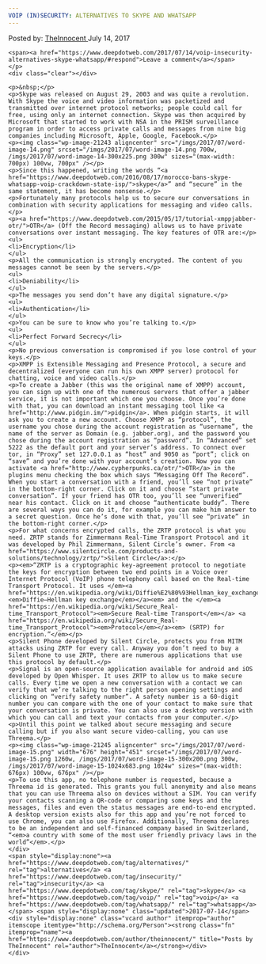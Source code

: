 ```yaml
---
VOIP (IN)SECURITY: ALTERNATIVES TO SKYPE AND WHATSAPP
---
```

<article class="post-listing post-21233 post type-post status-publish format-standard has-post-thumbnail hentry  tag-alternatives tag-insecurity tag-skype tag-voip tag-whatsapp">
    <div class="post-inner">
        <span>Posted by: <a href="https://www.deepdotweb.com/author/theinnocent/" title="">TheInnocent </a></span>
    <span>July 14, 2017</span>
    
    <span><a href="https://www.deepdotweb.com/2017/07/14/voip-insecurity-alternatives-skype-whatsapp/#respond">Leave a comment</a></span>
    </p>
    <div class="clear"></div>
    
    <p>&nbsp;</p>
    <p>Skype was released on August 29, 2003 and was quite a revolution. With Skype the voice and video information was packetized and transmitted over internet protocol networks; people could call for free, using only an internet connection. Skype was then acquired by Microsoft that started to work with NSA in the PRISM surveillance program in order to access private calls and messages from nine big companies including Microsoft, Apple, Google, Facebook.</p>
    <p><img class="wp-image-21243 aligncenter" src="/imgs/2017/07/word-image-14.png" srcset="/imgs/2017/07/word-image-14.png 700w, /imgs/2017/07/word-image-14-300x225.png 300w" sizes="(max-width: 700px) 100vw, 700px" /></p>
    <p>Since this happened, writing the words “<a href="https://www.deepdotweb.com/2016/08/17/morocco-bans-skype-whatsapp-voip-crackdown-state-isp/">skype</a>” and “secure” in the same statement, it has become nonsense.</p>
    <p>Fortunately many protocols help us to secure our conversations in combination with security applications for messaging and video calls.</p>
    <p><a href="https://www.deepdotweb.com/2015/05/17/tutorial-xmppjabber-otr/">OTR</a> (Off the Record messaging) allows us to have private conversations over instant messaging. The key features of OTR are:</p>
    <ul>
    <li>Encryption</li>
    </ul>
    <p>All the communication is strongly encrypted. The content of you messages cannot be seen by the servers.</p>
    <ul>
    <li>Deniability</li>
    </ul>
    <p>The messages you send don’t have any digital signature.</p>
    <ul>
    <li>Authentication</li>
    </ul>
    <p>You can be sure to know who you’re talking to.</p>
    <ul>
    <li>Perfect Forward Secrecy</li>
    </ul>
    <p>No previous conversation is compromised if you lose control of your keys.</p>
    <p>XMPP is Extensible Messaging and Presence Protocol, a secure and decentralized (everyone can run his own XMPP server) protocol for chatting, voice and video calls.</p>
    <p>To create a Jabber (this was the original name of XMPP) account, you can sign up with one of the numerous servers that offer a jabber service, it is not important which one you choose. Once you’re done with that, you can download an instant messaging tool like <a href="http://www.pidgin.im/">pidgin</a>. When pidgin starts, it will ask you to create a new account. Choose XMPP as “protocol”, the username you chose during the account registration as “username”, the name of the server as Domain (e.g. jabber.org), and the password you chose during the account registration as “password”. In “Advanced” set 5222 as the default port and your server’s address. To connect over tor, in “Proxy” set 127.0.0.1 as “host” and 9050 as “port”; click on “save” and you’re done with your account’s creation. Now you can activate <a href="http://www.cypherpunks.ca/otr/">OTR</a> in the plugins menu checking the box which says “Messaging Off The Record”. When you start a conversation with a friend, you’ll see “not private” in the bottom-right corner. Click on it and choose “start private conversation”. If your friend has OTR too, you’ll see “unverified” near his contact. Click on it and choose “authenticate buddy”. There are several ways you can do it, for example you can make him answer to a secret question. Once he’s done with that, you’ll see “private” in the bottom-right corner.</p>
    <p>For what concerns encrypted calls, the ZRTP protocol is what you need. ZRTP stands for Zimmermann Real-Time Transport Protocol and it was developed by Phil Zimmermann, Silent Circle’s owner. From <a href="https://www.silentcircle.com/products-and-solutions/technology/zrtp/">Silent Circle</a>:</p>
    <p><em>“ZRTP is a cryptographic key-agreement protocol to negotiate the keys for encryption between two end points in a Voice over Internet Protocol (VoIP) phone telephony call based on the Real-time Transport Protocol. It uses </em><a href="https://en.wikipedia.org/wiki/Diffie%E2%80%93Hellman_key_exchange"><em>Diffie–Hellman key exchange</em></a><em> and the </em><a href="https://en.wikipedia.org/wiki/Secure_Real-time_Transport_Protocol"><em>Secure Real-time Transport</em></a> <a href="https://en.wikipedia.org/wiki/Secure_Real-time_Transport_Protocol"><em>Protocol</em></a><em> (SRTP) for encryption.”</em></p>
    <p>Silent Phone developed by Silent Circle, protects you from MITM attacks using ZRTP for every call. Anyway you don’t need to buy a Silent Phone to use ZRTP, there are numerous applications that use this protocol by default.</p>
    <p>Signal is an open-source application available for android and iOS developed by Open Whisper. It uses ZRTP to allow us to make secure calls. Every time we open a new conversation with a contact we can verify that we’re talking to the right person opening settings and clicking on “verify safety number”. A safety number is a 60-digit number you can compare with the one of your contact to make sure that your conversation is private. You can also use a desktop version with which you can call and text your contacts from your computer.</p>
    <p>Until this point we talked about secure messaging and secure calling but if you also want secure video-calling, you can use Threema.</p>
    <p><img class="wp-image-21245 aligncenter" src="/imgs/2017/07/word-image-15.png" width="676" height="451" srcset="/imgs/2017/07/word-image-15.png 1260w, /imgs/2017/07/word-image-15-300x200.png 300w, /imgs/2017/07/word-image-15-1024x683.png 1024w" sizes="(max-width: 676px) 100vw, 676px" /></p>
    <p>To use this app, no telephone number is requested, because a Threema id is generated. This grants you full anonymity and also means that you can use Threema also on devices without a SIM. You can verify your contacts scanning a QR-code or comparing some keys and the messages, files and even the status messages are end-to-end encrypted. A desktop version exists also for this app and you’re not forced to use Chrome, you can also use Firefox. Additionally, Threema declares to be an independent and self-financed company based in Switzerland, “<em>a country with some of the most user friendly privacy laws in the world”</em>.</p>
    </div>
    <span style="display:none"><a href="https://www.deepdotweb.com/tag/alternatives/" rel="tag">alternatives</a> <a href="https://www.deepdotweb.com/tag/insecurity/" rel="tag">insecurity</a> <a href="https://www.deepdotweb.com/tag/skype/" rel="tag">skype</a> <a href="https://www.deepdotweb.com/tag/voip/" rel="tag">voip</a> <a href="https://www.deepdotweb.com/tag/whatsapp/" rel="tag">whatsapp</a></span> <span style="display:none" class="updated">2017-07-14</span>
    <div style="display:none" class="vcard author" itemprop="author" itemscope itemtype="http://schema.org/Person"><strong class="fn" itemprop="name"><a href="https://www.deepdotweb.com/author/theinnocent/" title="Posts by TheInnocent" rel="author">TheInnocent</a></strong></div>
    </div>
</article>

